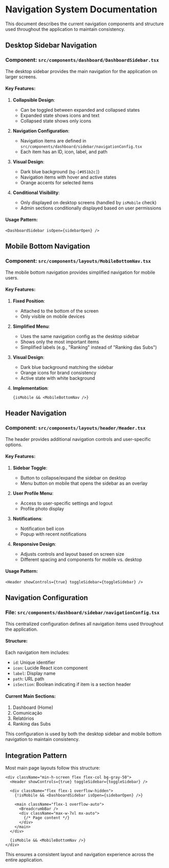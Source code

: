 
# Navigation System Documentation

This document describes the current navigation components and structure used throughout the application to maintain consistency.

## Desktop Sidebar Navigation

### Component: `src/components/dashboard/DashboardSidebar.tsx`

The desktop sidebar provides the main navigation for the application on larger screens.

#### Key Features:

1. **Collapsible Design**:
   - Can be toggled between expanded and collapsed states
   - Expanded state shows icons and text
   - Collapsed state shows only icons

2. **Navigation Configuration**:
   - Navigation items are defined in `src/components/dashboard/sidebar/navigationConfig.tsx`
   - Each item has an ID, icon, label, and path

3. **Visual Design**:
   - Dark blue background (`bg-[#051b2c]`)
   - Navigation items with hover and active states
   - Orange accents for selected items

4. **Conditional Visibility**:
   - Only displayed on desktop screens (handled by `isMobile` check)
   - Admin sections conditionally displayed based on user permissions

#### Usage Pattern:

```tsx
<DashboardSidebar isOpen={sidebarOpen} />
```

## Mobile Bottom Navigation

### Component: `src/components/layouts/MobileBottomNav.tsx`

The mobile bottom navigation provides simplified navigation for mobile users.

#### Key Features:

1. **Fixed Position**:
   - Attached to the bottom of the screen
   - Only visible on mobile devices

2. **Simplified Menu**:
   - Uses the same navigation config as the desktop sidebar
   - Shows only the most important items
   - Simplified labels (e.g., "Ranking" instead of "Ranking das Subs")

3. **Visual Design**:
   - Dark blue background matching the sidebar
   - Orange icons for brand consistency
   - Active state with white background

4. **Implementation**:
   ```tsx
   {isMobile && <MobileBottomNav />}
   ```

## Header Navigation

### Component: `src/components/layouts/header/Header.tsx`

The header provides additional navigation controls and user-specific options.

#### Key Features:

1. **Sidebar Toggle**:
   - Button to collapse/expand the sidebar on desktop
   - Menu button on mobile that opens the sidebar as an overlay

2. **User Profile Menu**:
   - Access to user-specific settings and logout
   - Profile photo display

3. **Notifications**:
   - Notification bell icon
   - Popup with recent notifications

4. **Responsive Design**:
   - Adjusts controls and layout based on screen size
   - Different spacing and components for mobile vs. desktop

#### Usage Pattern:

```tsx
<Header showControls={true} toggleSidebar={toggleSidebar} />
```

## Navigation Configuration

### File: `src/components/dashboard/sidebar/navigationConfig.tsx`

This centralized configuration defines all navigation items used throughout the application.

#### Structure:

Each navigation item includes:
- `id`: Unique identifier
- `icon`: Lucide React icon component
- `label`: Display name
- `path`: URL path
- `isSection`: Boolean indicating if item is a section header

#### Current Main Sections:

1. Dashboard (Home)
2. Comunicação
3. Relatórios
4. Ranking das Subs

This configuration is used by both the desktop sidebar and mobile bottom navigation to maintain consistency.

## Integration Pattern

Most main page layouts follow this structure:

```tsx
<div className="min-h-screen flex flex-col bg-gray-50">
  <Header showControls={true} toggleSidebar={toggleSidebar} />
  
  <div className="flex flex-1 overflow-hidden">
    {!isMobile && <DashboardSidebar isOpen={sidebarOpen} />}
    
    <main className="flex-1 overflow-auto">
      <BreadcrumbBar />
      <div className="max-w-7xl mx-auto">
        {/* Page content */}
      </div>
    </main>
  </div>
  
  {isMobile && <MobileBottomNav />}
</div>
```

This ensures a consistent layout and navigation experience across the entire application.
